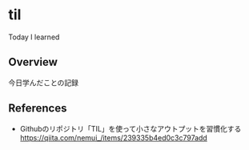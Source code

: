# til
Today I learned

## Overview

今日学んだことの記録

## References
* Githubのリポジトリ「TIL」を使って小さなアウトプットを習慣化する
https://qiita.com/nemui_/items/239335b4ed0c3c797add
